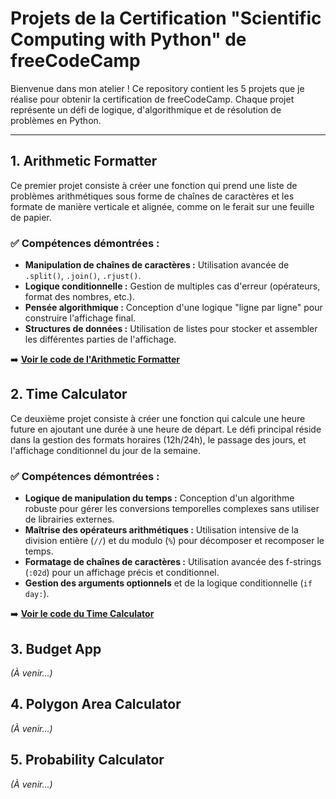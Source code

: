 # Projets de la Certification "Scientific Computing with Python" de freeCodeCamp

Bienvenue dans mon atelier ! Ce repository contient les 5 projets que je réalise pour obtenir la certification de freeCodeCamp. Chaque projet représente un défi de logique, d'algorithmique et de résolution de problèmes en Python.

---

## 1. Arithmetic Formatter

Ce premier projet consiste à créer une fonction qui prend une liste de problèmes arithmétiques sous forme de chaînes de caractères et les formate de manière verticale et alignée, comme on le ferait sur une feuille de papier.

### ✅ Compétences démontrées :

*   **Manipulation de chaînes de caractères :** Utilisation avancée de `.split()`, `.join()`, `.rjust()`.
*   **Logique conditionnelle :** Gestion de multiples cas d'erreur (opérateurs, format des nombres, etc.).
*   **Pensée algorithmique :** Conception d'une logique "ligne par ligne" pour construire l'affichage final.
*   **Structures de données :** Utilisation de listes pour stocker et assembler les différentes parties de l'affichage.

➡️ **[Voir le code de l'Arithmetic Formatter](https://github.com/Romaric-DEDJINOU/freecodecamp-python-projects/blob/main/arithmetic_arranger.py)**

## 2. Time Calculator

Ce deuxième projet consiste à créer une fonction qui calcule une heure future en ajoutant une durée à une heure de départ. Le défi principal réside dans la gestion des formats horaires (12h/24h), le passage des jours, et l'affichage conditionnel du jour de la semaine.

### ✅ Compétences démontrées :

*   **Logique de manipulation du temps :** Conception d'un algorithme robuste pour gérer les conversions temporelles complexes sans utiliser de librairies externes.
*   **Maîtrise des opérateurs arithmétiques :** Utilisation intensive de la division entière (`//`) et du modulo (`%`) pour décomposer et recomposer le temps.
*   **Formatage de chaînes de caractères :** Utilisation avancée des f-strings (`:02d`) pour un affichage précis et conditionnel.
*   **Gestion des arguments optionnels** et de la logique conditionnelle (`if day:`).

➡️ **[Voir le code du Time Calculator](https://github.com/Romaric-DEDJINOU/freecodecamp-python-projects/blob/main/time_calculator.py)**

## 3. Budget App
*(À venir...)*

## 4. Polygon Area Calculator
*(À venir...)*

## 5. Probability Calculator
*(À venir...)*
